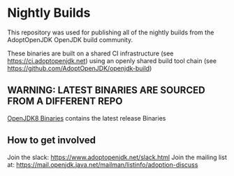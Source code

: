 # Nightly Builds

This repository was used for publishing all of the nightly builds from the AdoptOpenJDK OpenJDK build community.

These binaries are built on a shared CI infrastructure (see https://ci.adoptopenjdk.net) using an openly shared build tool chain (see https://github.com/AdoptOpenJDK/openjdk-build)

## WARNING: LATEST BINARIES ARE SOURCED FROM A DIFFERENT REPO
[OpenJDK8 Binaries](https://github.com/AdoptOpenJDK/openjdk8-binaries/releases) contains the latest release Binaries

## How to get involved 

Join the slack: https://www.adoptopenjdk.net/slack.html
Join the mailing list at: https://mail.openjdk.java.net/mailman/listinfo/adoption-discuss
